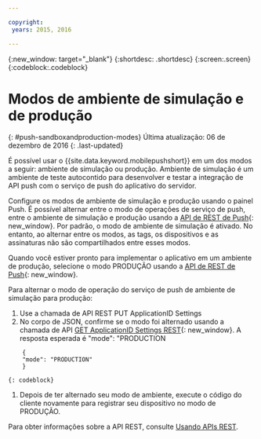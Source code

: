 ```yaml
---

copyright:
 years: 2015, 2016

---
```


{:new_window: target="_blank"}
{:shortdesc: .shortdesc}
{:screen:.screen}
{:codeblock:.codeblock}

# Modos de ambiente de simulação e de produção
{: #push-sandboxandproduction-modes}
Última atualização: 06 de dezembro de 2016
{: .last-updated}

É possível usar o {{site.data.keyword.mobilepushshort}} em um dos modos a seguir: ambiente de
simulação ou produção. Ambiente de simulação é um ambiente de teste autocontido para desenvolver e testar a integração de API push com o serviço de push do aplicativo do servidor. 

Configure os modos de ambiente de simulação e produção usando o painel Push. É possível alternar entre o modo de operações de serviço de push, entre o ambiente de simulação e produção usando a [API de REST de Push](https://mobile.{DomainName}/imfpush/){: new_window}. Por padrão, o
modo de ambiente de simulação é ativado. No entanto, ao alternar entre os modos, as tags, os dispositivos e as assinaturas não são compartilhados entre esses modos.

Quando você estiver pronto para implementar o aplicativo em um ambiente de produção, selecione o modo PRODUÇÃO usando a [API de REST de Push](https://mobile.{DomainName}/imfpush/){: new_window}.  

Para alternar o modo de operação do serviço de push de ambiente de simulação para produção:

1. Use a chamada de API REST PUT ApplicationID Settings
2. No corpo de JSON, confirme se o modo foi alternado usando a chamada de API [GET ApplicationID Settings REST](https://mobile.{DomainName}/imfpush/){: new_window}. A resposta esperada é "mode": "PRODUCTION
```
    { 
    "mode": "PRODUCTION"
    }
```
	{: codeblock}
1. Depois de ter alternado seu modo de ambiente, execute o código do cliente novamente para registrar seu dispositivo no modo de PRODUÇÃO.

Para obter informações sobre a API REST, consulte [Usando APIs REST](t_restapi.html).
